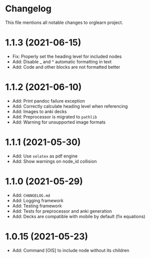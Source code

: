 # Changelog

This file mentions all notable changes to orglearn project.

# 1.1.3 (2021-06-15)

* Fix: Properly set the heading level for included nodes
* Add: Disable _ and ^ automatic formatting in text
* Add: Code and other blocks are not formatted better

# 1.1.2 (2021-06-10)

* Add: Print pandoc failure exception
* Add: Correctly calculate heading level when referencing
* Add: Images to anki decks
* Add: Preprocessor is migrated to `pathlib`
* Add: Warning for unsupported image formats

# 1.1.1 (2021-05-30)

* Add: Use `xelatex` as pdf engine
* Add: Show warnings on node_id collision

# 1.1.0 (2021-05-29)

* Add: `CHANGELOG.md`
* Add: Logging framework
* Add: Testing framework
* Add: Tests for preprocessor and anki generation
* Add: Decks are compatible with mobile by default (fix equations)

# 1.0.15 (2021-05-23)

* Add: Command [OIS] to include node without its children
